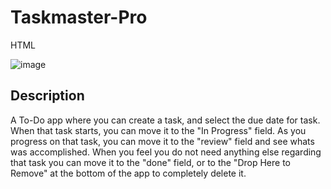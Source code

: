 # Taskmaster-Pro

HTML

![image](https://user-images.githubusercontent.com/66175938/166827031-fe5f9ffe-360f-4939-8d86-995890175081.png)

## Description
A To-Do app where you can create a task, and select the due date for task. When that task starts, you can move it to the "In Progress" field. As you progress on that task, you can move it to the "review" field and see whats was accomplished. When you feel you do not need anything else regarding that task you can move it to the "done" field, or to the "Drop Here to Remove" at the bottom of the app to completely delete it.
